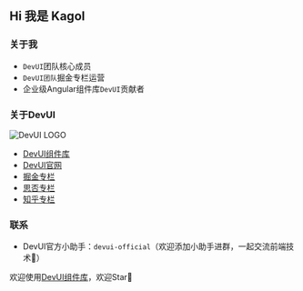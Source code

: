 ## Hi 我是 Kagol

### 关于我

- `DevUI`团队核心成员
- `DevUI团队`掘金专栏运营
- 企业级Angular组件库`DevUI`贡献者

### 关于DevUI

![DevUI LOGO](https://cdn.nlark.com/yuque/0/2020/png/370043/1606753310016-db2f1f33-4026-4bea-ae1e-23c6bb156bbb.png)

- [DevUI组件库](github.com/devcloudfe/ng-devui)
- [DevUI官网](https://devui.design/)
- [掘金专栏](https://juejin.cn/user/712139267650141)
- [思否专栏](https://segmentfault.com/u/devui)
- [知乎专栏](https://www.zhihu.com/column/devui)

### 联系

- DevUI官方小助手：`devui-official`（欢迎添加小助手进群，一起交流前端技术🤝）

欢迎使用[DevUI组件库](github.com/devcloudfe/ng-devui)，欢迎Star🌟
